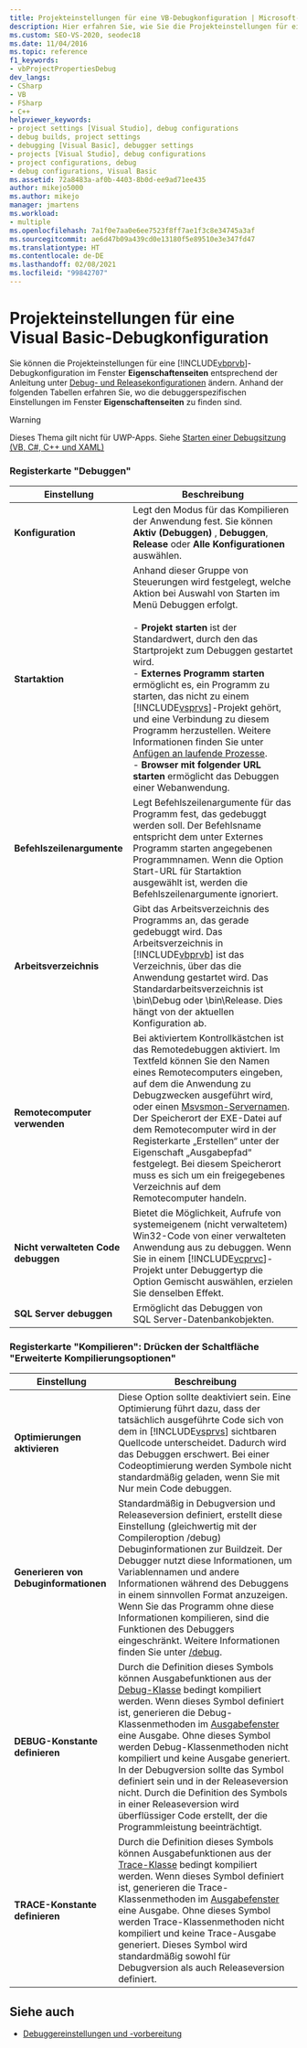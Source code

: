 ```yaml
---
title: Projekteinstellungen für eine VB-Debugkonfiguration | Microsoft-Dokumentation
description: Hier erfahren Sie, wie Sie die Projekteinstellungen für eine Visual Basic-Debugkonfiguration im Fenster „Eigenschaftenseiten“ von Visual Studio ändern.
ms.custom: SEO-VS-2020, seodec18
ms.date: 11/04/2016
ms.topic: reference
f1_keywords:
- vbProjectPropertiesDebug
dev_langs:
- CSharp
- VB
- FSharp
- C++
helpviewer_keywords:
- project settings [Visual Studio], debug configurations
- debug builds, project settings
- debugging [Visual Basic], debugger settings
- projects [Visual Studio], debug configurations
- project configurations, debug
- debug configurations, Visual Basic
ms.assetid: 72a8483a-af0b-4403-8b0d-ee9ad71ee435
author: mikejo5000
ms.author: mikejo
manager: jmartens
ms.workload:
- multiple
ms.openlocfilehash: 7a1f0e7aa0e6ee7523f8ff7ae1f3c8e34745a3af
ms.sourcegitcommit: ae6d47b09a439cd0e13180f5e89510e3e347fd47
ms.translationtype: HT
ms.contentlocale: de-DE
ms.lasthandoff: 02/08/2021
ms.locfileid: "99842707"
---
```

# <a name="project-settings-for-a-visual-basic-debug-configuration"></a>Projekteinstellungen für eine Visual Basic-Debugkonfiguration
Sie können die Projekteinstellungen für eine [!INCLUDE[vbprvb](../code-quality/includes/vbprvb_md.md)]-Debugkonfiguration im Fenster **Eigenschaftenseiten** entsprechend der Anleitung unter [Debug- und Releasekonfigurationen](../debugger/how-to-set-debug-and-release-configurations.md) ändern. Anhand der folgenden Tabellen erfahren Sie, wo die debuggerspezifischen Einstellungen im Fenster **Eigenschaftenseiten** zu finden sind.

> [!WARNING]
> Dieses Thema gilt nicht für UWP-Apps. Siehe [Starten einer Debugsitzung (VB, C#, C++ und XAML)](../debugger/start-a-debugging-session-for-a-store-app-in-visual-studio-vb-csharp-cpp-and-xaml.md)

### <a name="debug-tab"></a>Registerkarte "Debuggen"

| Einstellung | Beschreibung |
|------------------------------| - |
| **Konfiguration** | Legt den Modus für das Kompilieren der Anwendung fest. Sie können **Aktiv (Debuggen)** , **Debuggen**, **Release** oder **Alle Konfigurationen** auswählen. |
| **Startaktion** | Anhand dieser Gruppe von Steuerungen wird festgelegt, welche Aktion bei Auswahl von Starten im Menü Debuggen erfolgt.<br /><br /> -   **Projekt starten** ist der Standardwert, durch den das Startprojekt zum Debuggen gestartet wird. <br />-   **Externes Programm starten** ermöglicht es, ein Programm zu starten, das nicht zu einem [!INCLUDE[vsprvs](../code-quality/includes/vsprvs_md.md)]-Projekt gehört, und eine Verbindung zu diesem Programm herzustellen. Weitere Informationen finden Sie unter [Anfügen an laufende Prozesse](../debugger/attach-to-running-processes-with-the-visual-studio-debugger.md).<br />-   **Browser mit folgender URL starten** ermöglicht das Debuggen einer Webanwendung. |
| **Befehlszeilenargumente** | Legt Befehlszeilenargumente für das Programm fest, das gedebuggt werden soll. Der Befehlsname entspricht dem unter Externes Programm starten angegebenen Programmnamen. Wenn die Option Start-URL für Startaktion ausgewählt ist, werden die Befehlszeilenargumente ignoriert. |
| **Arbeitsverzeichnis** | Gibt das Arbeitsverzeichnis des Programms an, das gerade gedebuggt wird. Das Arbeitsverzeichnis in [!INCLUDE[vbprvb](../code-quality/includes/vbprvb_md.md)] ist das Verzeichnis, über das die Anwendung gestartet wird. Das Standardarbeitsverzeichnis ist \bin\Debug oder \bin\Release. Dies hängt von der aktuellen Konfiguration ab. |
| **Remotecomputer verwenden** | Bei aktiviertem Kontrollkästchen ist das Remotedebuggen aktiviert. Im Textfeld können Sie den Namen eines Remotecomputers eingeben, auf dem die Anwendung zu Debugzwecken ausgeführt wird, oder einen [Msvsmon-Servernamen](../debugger/remote-debugging.md). Der Speicherort der EXE-Datei auf dem Remotecomputer wird in der Registerkarte „Erstellen“ unter der Eigenschaft „Ausgabepfad“ festgelegt. Bei diesem Speicherort muss es sich um ein freigegebenes Verzeichnis auf dem Remotecomputer handeln. |
| **Nicht verwalteten Code debuggen** | Bietet die Möglichkeit, Aufrufe von systemeigenem (nicht verwaltetem) Win32-Code von einer verwalteten Anwendung aus zu debuggen. Wenn Sie in einem [!INCLUDE[vcprvc](../code-quality/includes/vcprvc_md.md)]-Projekt unter Debuggertyp die Option Gemischt auswählen, erzielen Sie denselben Effekt. |
| **SQL Server debuggen** | Ermöglicht das Debuggen von SQL Server-Datenbankobjekten. |

### <a name="compile-tab-press-advanced-compile-options-button"></a>Registerkarte "Kompilieren": Drücken der Schaltfläche "Erweiterte Kompilierungsoptionen"

| Einstellung | Beschreibung |
|---------------------------| - |
| **Optimierungen aktivieren** | Diese Option sollte deaktiviert sein. Eine Optimierung führt dazu, dass der tatsächlich ausgeführte Code sich von dem in [!INCLUDE[vsprvs](../code-quality/includes/vsprvs_md.md)] sichtbaren Quellcode unterscheidet. Dadurch wird das Debuggen erschwert. Bei einer Codeoptimierung werden Symbole nicht standardmäßig geladen, wenn Sie mit Nur mein Code debuggen. |
| **Generieren von Debuginformationen** | Standardmäßig in Debugversion und Releaseversion definiert, erstellt diese Einstellung (gleichwertig mit der Compileroption /debug) Debuginformationen zur Buildzeit. Der Debugger nutzt diese Informationen, um Variablennamen und andere Informationen während des Debuggens in einem sinnvollen Format anzuzeigen. Wenn Sie das Programm ohne diese Informationen kompilieren, sind die Funktionen des Debuggers eingeschränkt. Weitere Informationen finden Sie unter [/debug](/dotnet/visual-basic/reference/command-line-compiler/debug). |
| **DEBUG-Konstante definieren** | Durch die Definition dieses Symbols können Ausgabefunktionen aus der [Debug-Klasse](/dotnet/api/system.diagnostics.debug) bedingt kompiliert werden. Wenn dieses Symbol definiert ist, generieren die Debug-Klassenmethoden im [Ausgabefenster](../ide/reference/output-window.md) eine Ausgabe. Ohne dieses Symbol werden Debug-Klassenmethoden nicht kompiliert und keine Ausgabe generiert. In der Debugversion sollte das Symbol definiert sein und in der Releaseversion nicht. Durch die Definition des Symbols in einer Releaseversion wird überflüssiger Code erstellt, der die Programmleistung beeinträchtigt. |
| **TRACE-Konstante definieren** | Durch die Definition dieses Symbols können Ausgabefunktionen aus der [Trace-Klasse](/dotnet/api/system.diagnostics.trace) bedingt kompiliert werden. Wenn dieses Symbol definiert ist, generieren die Trace-Klassenmethoden im [Ausgabefenster](../ide/reference/output-window.md) eine Ausgabe. Ohne dieses Symbol werden Trace-Klassenmethoden nicht kompiliert und keine Trace-Ausgabe generiert. Dieses Symbol wird standardmäßig sowohl für Debugversion als auch Releaseversion definiert. |

## <a name="see-also"></a>Siehe auch
- [Debuggereinstellungen und -vorbereitung](../debugger/debugger-settings-and-preparation.md)